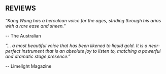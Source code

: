 ## REVIEWS  
  
  

_“Kang Wang has a herculean voice for the ages, striding through his arias with a rare ease and sheen.”_

-- The Australian



_“… a most beautiful voice that has been likened to liquid gold. It is a near-perfect instrument that is an absolute joy to listen to, matching a powerful and dramatic stage presence.”_

-- Limelight Magazine